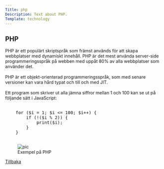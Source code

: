 ```yaml
---
Title: php
Description: Text about PHP.
Template: technology
---
```


<div class="flex-two">
    <h2>PHP</h2>
    <p>
    PHP är ett populärt skriptspråk som främst används för att skapa webbplatser med dynamiskt innehåll. PHP är det mest använda server-side programmeringsspråk på webben med uppåt 80% av alla webbplatser som använder det.<br><br>
    PHP är ett objekt-orienterad programmeringsspråk, som med senare versioner kan vara hård typat och till och med JIT.<br><br>
    Ett program som skriver ut alla jämna siffror mellan 1 och 100 kan se ut på följande sätt i JavaScript:<br><br>
    <?php<br>
    </p>
    <pre>
    for ($i = 1; $i <= 100; $i++) {
        if (!($i % 2)) {
            print($i);
        }
    }
    </pre>
    <figure>
        <img src="%assets_url%/img/php.png" alt="pic">
        <figcaption>Exempel på PHP</figcaption>
    </figure>
    <a href="%base_url%?technology">Tillbaka</a></td>
</div>

